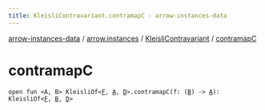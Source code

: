 ```yaml
---
title: KleisliContravariant.contramapC - arrow-instances-data
---
```


[arrow-instances-data](../../index.html) / [arrow.instances](../index.html) / [KleisliContravariant](index.html) / [contramapC](./contramap-c.html)

# contramapC

`open fun <A, B> KleisliOf<`[`F`](index.html#F)`, `[`A`](contramap-c.html#A)`, `[`D`](index.html#D)`>.contramapC(f: (`[`B`](contramap-c.html#B)`) -> `[`A`](contramap-c.html#A)`): KleisliOf<`[`F`](index.html#F)`, `[`B`](contramap-c.html#B)`, `[`D`](index.html#D)`>`